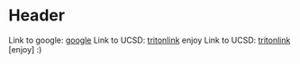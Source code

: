 # Header

Link to google: [google](www.google.com)
Link to UCSD: [tritonlink](students.ucsd.edu) enjoy
Link to UCSD: [tritonlink](students.ucsd.edu) [enjoy] :)
